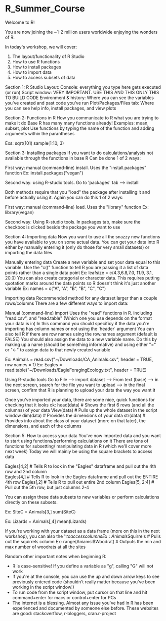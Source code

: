 # R_Summer_Course


Welcome to R! 

You are now joining the ~1-2 million users worldwide enjoying the wonders of R. 

In today's workshop, we will cover:

1) The layout/functionality of R Studio
2) How to use R functions
3) How to install packages
4) How to import data
5) How to access subsets of data


Section 1: R Studio Layout: 
  Console: everything you type here gets executed (or run) 
  Script window: VERY IMPORTANT. USE THIS AND THIS ONLY THIS TO BUILD CODE
  Environment & history: Where you can see the variables you've created and past code you've run
  Plot/Packages/Files tab: Where you can see help info, install packages, and view plots
  
  
Section 2: Functions in R 
   How you communicate to R what you are trying to make it do
   Base R has many many functions already! Examples: mean, subset, plot
   Use functions by typing the name of the function and adding arguments within the parantheses
   
   Exs: 
   sqrt(101)
   sample(1:10, 3)
   
 
Section 3: Installing packages
    If you want to do calculations/analysis not available through the functions in base R 
    Can be done 1 of 2 ways:
    
   First way: manual (command-line) install.
      Uses the "install.packages" function
        Ex: install.packages("vegan")
    
   Second way: using R-studio tools. 
      Go to 'packages' tab --> install
      
   Both methods require that you "load" the package after installing it and before actually using it.
    Again you can do this 1 of 2 ways:
    
   First way: manual (command-line) load.
      Uses the "library" function
        Ex: library(vegan) 
        
   Second way: Using R-studio tools.
      In packages tab, make sure the checkbox is clicked beside the package you want to use
      
  
Section 4:  Importing data
    Now you want to use all the snazzy new functions you have available to you on some actual data. 
    You can get your data into R either by manually entering it (only do those for very small datasets) or importing the data files
    
   Manually entering data
       Create a new variable and set your data equal to this variable.
       Use the "c()" function to tell R you are passing it a list of data points rather than a single data point
        Ex: leafsize = c(4.3,6.8,7.0, 11.9, 3.1, 20.0)
       You can also create categorial or character data. 
       This requires putting quotation marks around the data points so R doesn't think it's just another variable
        Ex: names = c("A", "A", "B", "B", "C", "C")
        
   Importing data
        Recommended method for any dataset larger than a couple rows/columns
        There are a few different ways to import data:
        
   Manual (command-line) import
        Uses the "read" functions in R. including "read.csv", and "read.table" (Which one you use depends on the format   your data is in)
        In this command you should specificy if the data you're importing has column names or not using the 'header' argument
            You can also tell R if there are row names using the row.names argument (default is FALSE)
            You should also assign the data to a new variable name. 
              Do this by making up a name (should be something informative) and using either "=" or "<-" to assign data to that newly created variable
            
   Ex: Animals = read.csv("~/Downloads/CA_Animals.csv", header = TRUE, row.names = 1)
   Ex: Eagles = read.table("~/Downloads/EagleForagingEcology.txt", header = TRUE)
              
   Using R-studio tools
              Go to File --> import dataset --> From text (base) -->
              in the next screen, search for the file you want to upload -->
              in the final screen, confirm that R is planning to upload your data the way you want it
              
  Once you've imported your data, there are some nice, quick functions for checking that it looks ok:
          head(data)  # Shows the first 6 rows (and all the columns) of your data
          View(data)  # Pulls up the whole dataset in the script window 
          dim(data)   # Provides the dimensions of your data
          str(data)   # Provides info about the class of your dataset (more on that later), the dimensions, and each of the columns
              
Section 5:  How to access your data
     You've now imported data and you want to start using functions/performing calculations on it
     There are tons of functions for subsetting/ manipulating data in R (which we'll cover more next week)
     Today we will mainly be using the square brackets to access data
     
   Eagles[4,2]    # Tells R to look in the "Eagles" dataframe and pull out the 4th row and 2nd column  
         Eagles[4,]     # Tells R to look in the Eagles dataframe and pull out the ENTIRE 4th row
         Eagles[,2]     # Tells R to pull out entire 2nd column
         Eagles[5, 2:4] # Pull out the 5th row, but just columns 2-4
         
  You can assign these data subsets to new variables or perform calculations directly on these subsets.
     
   Ex: SiteC = Animals[3,]
         sum(SiteC)
         
   Ex: Lizards = Animals[,4]
         mean(Lizards)
         
   If you're working with your dataset as a data frame (more on this in the next workshop), you can also the '$' to access columns
    Ex: Animals$Squirrels   # Pulls out the squirrels column
    Ex: range(Aniamsl$Woodrat) # Outputs the min and max number of woodrats at all the sites
 
 
 Random other important notes when beginning R:
 
 * R is case-sensitive! If you define a variable as "g", calling "G" will not work
 * If you're at the console, you can use the up and down arrow keys to see previously entered code (shouldn't really matter because you've been working in the script window!)
 * To run code from the script window, put cursor on that line and hit command+enter for macs or control+enter for PCs
 * The internet is a blessing. Almost any issue you've had in R has been experienced and documented by someone else before. 
  These websites are good: stackoverflow, r-bloggers, cran.r-project
              
